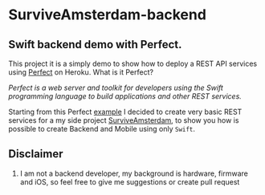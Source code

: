 # SurviveAmsterdam-backend

## Swift backend demo with Perfect.
This project it is a simply demo to show how to deploy a
REST API services using [Perfect](https://www.perfect.org) on Heroku. What is it Perfect?

 _Perfect is a web server and toolkit for developers using the Swift programming language to build applications and other REST services._

Starting from this Perfect [example](https://github.com/PerfectlySoft/Perfect-Heroku-Buildpack-Example) I decided to create very basic REST services for a my side project [SurviveAmsterdam](), to show you how is possible to create Backend and Mobile using only `Swift`.

## Disclaimer
1) I am not a backend developer, my background is hardware, firmware and iOS, so feel free to give me suggestions or create pull request
